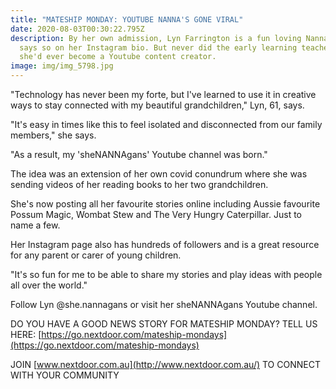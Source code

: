 ```yaml
---
title: "MATESHIP MONDAY: YOUTUBE NANNA'S GONE VIRAL"
date: 2020-08-03T00:30:22.795Z
description: By her own admission, Lyn Farrington is a fun loving Nanna. She
  says so on her Instagram bio. But never did the early learning teacher think
  she'd ever become a Youtube content creator.
image: img/img_5798.jpg
---
```

"Technology has never been my forte, but I've learned to use it in creative ways to stay connected with my beautiful grandchildren," Lyn, 61, says.

"It's easy in times like this to feel isolated and disconnected from our family members," she says.

"As a result, my 'sheNANNAgans' Youtube channel was born."

The idea was an extension of her own covid conundrum where she was sending videos of her reading books to her two grandchildren.

She's now posting all her favourite stories online including Aussie favourite Possum Magic, Wombat Stew and The Very Hungry Caterpillar. Just to name a few.

Her Instagram page also has hundreds of followers and is a great resource for any parent or carer of young children.

"It's so fun for me to be able to share my stories and play ideas with people all over the world."

Follow Lyn @she.nannagans or visit her sheNANNAgans Youtube channel.

DO YOU HAVE A GOOD NEWS STORY FOR MATESHIP MONDAY? TELL US HERE: [https://go.nextdoor.com/​mateship-mondays](https://go.nextdoor.com/mateship-mondays)

JOIN [www.nextdoor.com.au](http://www.nextdoor.com.au/) TO CONNECT WITH YOUR COMMUNITY
